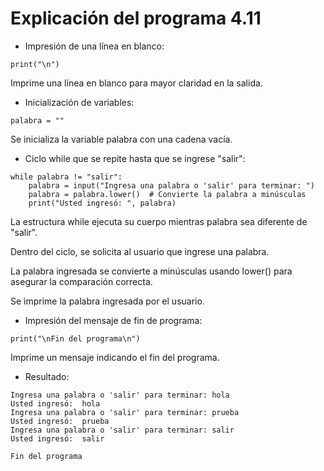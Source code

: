 # Explicación del programa 4.11
- Impresión de una línea en blanco:
```
print("\n")
```
Imprime una línea en blanco para mayor claridad en la salida.

- Inicialización de variables:
```
palabra = ""
```
Se inicializa la variable palabra con una cadena vacía.

- Ciclo while que se repite hasta que se ingrese "salir":
```
while palabra != "salir":
    palabra = input("Ingresa una palabra o 'salir' para terminar: ")
    palabra = palabra.lower()  # Convierte la palabra a minúsculas
    print("Usted ingresó: ", palabra)
```
La estructura while ejecuta su cuerpo mientras palabra sea diferente de "salir".

Dentro del ciclo, se solicita al usuario que ingrese una palabra.

La palabra ingresada se convierte a minúsculas usando lower() para asegurar la comparación correcta.

Se imprime la palabra ingresada por el usuario.

- Impresión del mensaje de fin de programa:
```
print("\nFin del programa\n")
```
Imprime un mensaje indicando el fin del programa.

- Resultado:
```
Ingresa una palabra o 'salir' para terminar: hola
Usted ingresó:  hola
Ingresa una palabra o 'salir' para terminar: prueba
Usted ingresó:  prueba
Ingresa una palabra o 'salir' para terminar: salir
Usted ingresó:  salir

Fin del programa
```
